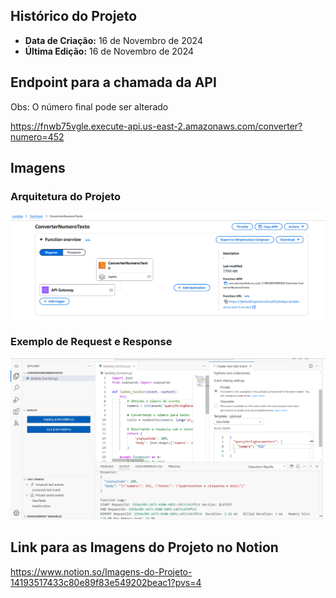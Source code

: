 ## Histórico do Projeto ##
- **Data de Criação:** 16 de Novembro de 2024
- **Última Edição:** 16 de Novembro de 2024

## Endpoint para a chamada da API ##
Obs: O número final pode ser alterado

https://fnwb75vgle.execute-api.us-east-2.amazonaws.com/converter?numero=452


## Imagens ##
### Arquitetura do Projeto
![Diagrama](Imagens/Diagrama.PNG)

### Exemplo de Request e Response
![Exemplo de Request](Imagens/Teste%20Local.PNG)

## Link para as Imagens do Projeto no Notion ##
https://www.notion.so/Imagens-do-Projeto-14193517433c80e89f83e549202beac1?pvs=4
